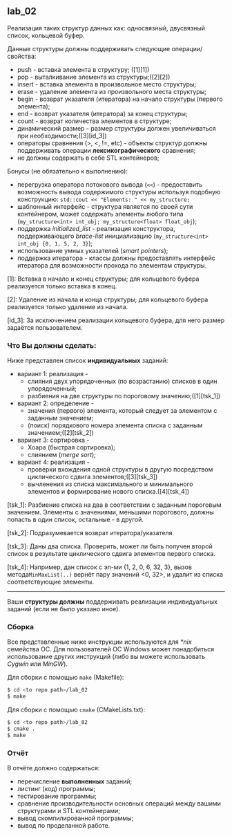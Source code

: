 ## lab_02

Реализация таких структур данных как: односвязный, двусвязный список, кольцевой буфер.

Данные структуры должны поддерживать следующие операции/свойства:

- push - вставка элемента в структуру; ([1][1])
- pop - выталкивание элемента из структуры;([2][2])
- insert - вставка элемента в произвольное место структуры;
- erase - удаление элемента из произвольного места структуры;
- begin - возврат указателя (итератора) на начало структуры (первого элемента);
- end - возврат указателя (итератора) за конец структуры;
- count - возврат количества элементов в структуре;
- динамический размер - размер структуры должен увеличиваться при необходимости;([3][id_3])
- операторы сравнения (>, <, !=, etc) - объекты структур должны поддерживать операции **лексикографического** сравнения;
- не должны содержать в себе STL контейнеров;

Бонусы (не обязательно к выполнению):

- перегрузка оператора потокового вывода (`<<`) - предоставить возможность вывода содержимого структуры используя подобную конструкцию: `std::cout << "Elements: " << my_structure;`
- шаблонный интерфейс - структура является по своей сути контейнером, может содержать элементы любого типа (`my_structure<int> int_obj; my_structure<float> float_obj`);
- поддержка *initialized_list* - реализация конструктора, поддерживающего *brace-list* инициализацию (`my_structure<int> int_obj {0, 1, 5, 2, 3}`);
- использование умных указателей (*smart pointers*);
- поддержка итератора - классы должны предоставлять интерфейс итератора для возможности прохода по элементам структуры.



[1]: Вставка в начало и конец структуры; для кольцевого буфера реализуется только вставка в конец.

[2]: Удаление из начала и конца структуры; для кольцевого буфера реализуется только удаление из начала.

[id_3]: За исключением реализации кольцевого буфера, для него размер задаётся пользователем.

### Что Вы должны сделать:

Ниже представлен список **индивидуальных** заданий:

- вариант 1: реализация - 
  - слияния двух упорядоченных (по возрастанию) списков в один упорядоченный;
  - разбиения на две структуры по пороговому значению;([1][tsk_1])
- вариант 2: определение -
  - значения (первого) элемента, который следует за элементом с заданным значением;
  - (поиск) порядкового номера элемента списка с заданным значением;([2][tsk_2])
- вариант 3: сортировка - 
  - Хоара (быстрая сортировка);
  - слиянием (*merge sort*);
- вариант 4: реализация - 
  - проверки вхождения одной структуры в другую посредством циклического сдвига элементов;([3][tsk_3])
  - вычленения из списка максимального и минимального элементов и формирование нового списка.([4][tsk_4])

[tsk_1]: Разбиение списка на два в соответствии с заданным пороговым значением. Элементы с значениями, меньшими порогового, должны попасть в один список, остальные - в другой.

[tsk_2]: Подразумевается возврат итератора/указателя.

[tsk_3]: Даны два списка. Проверить, может ли быть получен второй список в результате циклического сдвига элементов первого списка.

[tsk_4]: Например, дан список с эл-ми {1, 2, 0, 6, 32, 3}, вызов метода`MinMaxList(..)` вернёт пару значений <0, 32>, и удалит из списка соответствующие элементы.

** **

Ваши **структуры должны** поддерживать реализации индивидуальных заданий (если не было указано иное). 

### Сборка

Все представленные ниже инструкции используются для _*nix_ семейства ОС.  Для пользователей ОС Windows может понадобиться использование других инструкций (либо вы можете использовать *Cygwin* или *MinGW*).

Для сборки с помощью `make` (Makefile):

```bash
$ cd <to repo path>/lab_02
$ make
```

Для сборки с помощью `cmake` (CMakeLists.txt):

```bash
$ cd <to repo path>/lab_02
$ cmake .
$ make
```

### Отчёт

В отчёте должно содержаться:

- перечисление **выполненных** заданий;
- листинг (код) программы;
- тестирование программы;
- сравнение производительности основных операций между вашими структурами и STL контейнерами;
- вывод скомпилированной программы;
- вывод по проделанной работе.